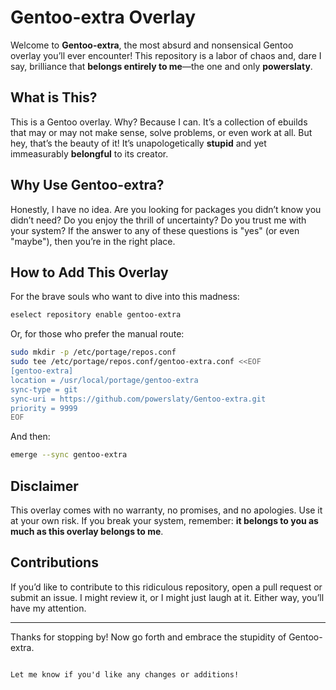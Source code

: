 # Gentoo-extra Overlay

Welcome to **Gentoo-extra**, the most absurd and nonsensical Gentoo overlay you’ll ever encounter! This repository is a labor of chaos and, dare I say, brilliance that **belongs entirely to me**—the one and only **powerslaty**.

## What is This?

This is a Gentoo overlay. Why? Because I can. It’s a collection of ebuilds that may or may not make sense, solve problems, or even work at all. But hey, that’s the beauty of it! It’s unapologetically **stupid** and yet immeasurably **belongful** to its creator.

## Why Use Gentoo-extra?

Honestly, I have no idea. Are you looking for packages you didn’t know you didn’t need? Do you enjoy the thrill of uncertainty? Do you trust me with your system? If the answer to any of these questions is "yes" (or even "maybe"), then you’re in the right place.

## How to Add This Overlay

For the brave souls who want to dive into this madness:
```bash
eselect repository enable gentoo-extra
```

Or, for those who prefer the manual route:
```bash
sudo mkdir -p /etc/portage/repos.conf
sudo tee /etc/portage/repos.conf/gentoo-extra.conf <<EOF
[gentoo-extra]
location = /usr/local/portage/gentoo-extra
sync-type = git
sync-uri = https://github.com/powerslaty/Gentoo-extra.git
priority = 9999
EOF
```

And then:
```bash
emerge --sync gentoo-extra
```

## Disclaimer

This overlay comes with no warranty, no promises, and no apologies. Use it at your own risk. If you break your system, remember: **it belongs to you as much as this overlay belongs to me**.

## Contributions

If you’d like to contribute to this ridiculous repository, open a pull request or submit an issue. I might review it, or I might just laugh at it. Either way, you’ll have my attention.

---

Thanks for stopping by! Now go forth and embrace the stupidity of Gentoo-extra.
```

Let me know if you'd like any changes or additions!
